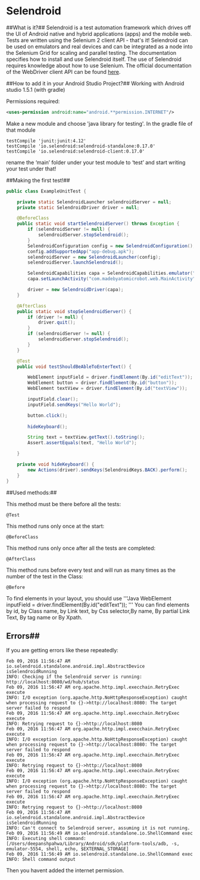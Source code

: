 # Selendroid

##What is it?##
Selendroid is a test automation framework which drives off the UI of Android
native and hybrid applications (apps) and the mobile web. Tests are written
using the Selenium 2 client API - that's it!
Selendroid can be used on emulators and real devices and can be integrated as
a node into the Selenium Grid for scaling and parallel testing.
The documentation specifies how to install and use Selendroid itself. The use
of Selendroid requires knowledge about how to use Selenium. The official
documentation of the WebDriver client API can be found [here](http://docs.seleniumhq.org/docs/03_webdriver.jsp).


##How to add it in your Android Studio Project?##
Working with Android studio 1.5.1 (with gradle)

Permissions required:
```xml
<uses-permission android:name="android.**permission.INTERNET"/>
```

Make a new module and choose 'java library for testing'.
In the gradle file of that module
```Gradle
testCompile 'junit:junit:4.12'
testCompile 'io.selendroid:selendroid-standalone:0.17.0'
testCompile 'io.selendroid:selendroid-client:0.17.0'
```

rename the ‘main’ folder under your test module to ‘test’ and start writing your test under that!

##Making the first test!##

```Java
public class ExampleUnitTest {

    private static SelendroidLauncher selendroidServer = null;
    private static SelendroidDriver driver = null;

    @BeforeClass
    public static void startSelendroidServer() throws Exception {
        if (selendroidServer != null) {
            selendroidServer.stopSelendroid();
        }
        SelendroidConfiguration config = new SelendroidConfiguration();
        config.addSupportedApp("app-debug.apk");
        selendroidServer = new SelendroidLauncher(config);
        selendroidServer.launchSelendroid();

        SelendroidCapabilities capa = SelendroidCapabilities.emulator("com.madebyatomicrobot.web:1.0"); // change from 'emulator' to 'device' if running on device
        capa.setLaunchActivity("com.madebyatomicrobot.web.MainActivity");

        driver = new SelendroidDriver(capa);
    }

    @AfterClass
    public static void stopSelendroidServer() {
        if (driver != null) {
            driver.quit();
        }
        if (selendroidServer != null) {
            selendroidServer.stopSelendroid();
        }
    }

    @Test
    public void testShouldBeAbleToEnterText() {

        WebElement inputField = driver.findElement(By.id("editText"));
        WebElement button = driver.findElement(By.id("button"));
        WebElement textView = driver.findElement(By.id("textView"));

        inputField.clear();
        inputField.sendKeys("Hello World");

        button.click();
        
        hideKeyboard();

        String text = textView.getText().toString();
        Assert.assertEquals(text, "Hello World");

    }

    private void hideKeyboard() {
        new Actions(driver).sendKeys(SelendroidKeys.BACK).perform();
    }
}
```
##Used methods:##

This method must be there before all the tests:

```
@Test
```
This method runs only once at the start:

```
@BeforeClass
```
This method runs only once after all the tests are completed:

```
@AfterClass
```
This method runs before every test and will run as many times as the number of the test in the Class:

```
@Before
```

To find elements in your layout, you should use
        '''Java
        WebElement inputField = driver.findElement(By.id("editText"));
        '''
You can find elements by id, by Class name, by Link text, by Css selector,By name, By partial Link Text, By tag name or By Xpath.

## Errors##

If you are getting errors like these repeatedly:
```
Feb 09, 2016 11:56:47 AM io.selendroid.standalone.android.impl.AbstractDevice isSelendroidRunning
INFO: Checking if the Selendroid server is running: http://localhost:8080/wd/hub/status
Feb 09, 2016 11:56:47 AM org.apache.http.impl.execchain.RetryExec execute
INFO: I/O exception (org.apache.http.NoHttpResponseException) caught when processing request to {}->http://localhost:8080: The target server failed to respond
Feb 09, 2016 11:56:47 AM org.apache.http.impl.execchain.RetryExec execute
INFO: Retrying request to {}->http://localhost:8080
Feb 09, 2016 11:56:47 AM org.apache.http.impl.execchain.RetryExec execute
INFO: I/O exception (org.apache.http.NoHttpResponseException) caught when processing request to {}->http://localhost:8080: The target server failed to respond
Feb 09, 2016 11:56:47 AM org.apache.http.impl.execchain.RetryExec execute
INFO: Retrying request to {}->http://localhost:8080
Feb 09, 2016 11:56:47 AM org.apache.http.impl.execchain.RetryExec execute
INFO: I/O exception (org.apache.http.NoHttpResponseException) caught when processing request to {}->http://localhost:8080: The target server failed to respond
Feb 09, 2016 11:56:47 AM org.apache.http.impl.execchain.RetryExec execute
INFO: Retrying request to {}->http://localhost:8080
Feb 09, 2016 11:56:47 AM io.selendroid.standalone.android.impl.AbstractDevice isSelendroidRunning
INFO: Can't connect to Selendroid server, assuming it is not running.
Feb 09, 2016 11:56:49 AM io.selendroid.standalone.io.ShellCommand exec
INFO: Executing shell command: [/Users/deepanshpahwa/Library/Android/sdk/platform-tools/adb, -s, emulator-5554, shell, echo, $EXTERNAL_STORAGE]
Feb 09, 2016 11:56:49 AM io.selendroid.standalone.io.ShellCommand exec
INFO: Shell command output
```
Then you havent added the internet permission.


